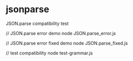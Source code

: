 # jsonparse
JSON.parse compatibility test

// JSON.parse error demo
node JSON.parse_error.js

// JSON.parse error fixed  demo
node JSON.parse_fixed.js

// test compatibility
node test-grammar.js 


